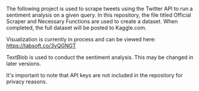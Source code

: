 The following project is used to scrape tweets using the Twitter API to run a sentiment analysis on a given query. 
In this repository, the file titled Official Scraper and Necessary Functions are used to create a dataset. When 
completed, the full dataset will be posted to Kaggle.com.

Visualization is currently in process and can be viewed here:
https://tabsoft.co/3yQGNGT

TextBlob is used to conduct the sentiment analysis. This may be changed in later versions.

It's important to note that API keys are not included in the repository for privacy reasons.